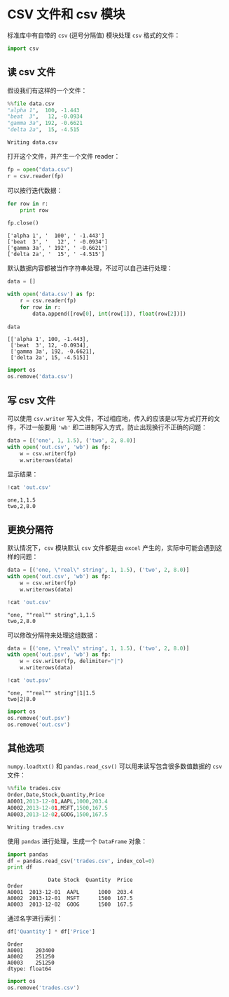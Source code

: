 # CSV 文件和 csv 模块

标准库中有自带的 `csv` (逗号分隔值) 模块处理 `csv` 格式的文件：


```python
import csv
```

## 读 csv 文件

假设我们有这样的一个文件：


```python
%%file data.csv
"alpha 1",  100, -1.443
"beat  3",   12, -0.0934
"gamma 3a", 192, -0.6621
"delta 2a",  15, -4.515
```

    Writing data.csv
    

打开这个文件，并产生一个文件 reader：


```python
fp = open("data.csv")
r = csv.reader(fp)
```

可以按行迭代数据：


```python
for row in r:
    print row
    
fp.close()
```

    ['alpha 1', '  100', ' -1.443']
    ['beat  3', '   12', ' -0.0934']
    ['gamma 3a', ' 192', ' -0.6621']
    ['delta 2a', '  15', ' -4.515']
    

默认数据内容都被当作字符串处理，不过可以自己进行处理：


```python
data = []

with open('data.csv') as fp:
    r = csv.reader(fp)
    for row in r:
        data.append([row[0], int(row[1]), float(row[2])])
    
data
```




    [['alpha 1', 100, -1.443],
     ['beat  3', 12, -0.0934],
     ['gamma 3a', 192, -0.6621],
     ['delta 2a', 15, -4.515]]




```python
import os
os.remove('data.csv')
```

## 写 csv 文件

可以使用 `csv.writer` 写入文件，不过相应地，传入的应该是以写方式打开的文件，不过一般要用 `'wb'` 即二进制写入方式，防止出现换行不正确的问题：


```python
data = [('one', 1, 1.5), ('two', 2, 8.0)]
with open('out.csv', 'wb') as fp:
    w = csv.writer(fp)
    w.writerows(data)
```

显示结果：


```python
!cat 'out.csv'
```

    one,1,1.5
    two,2,8.0
    

## 更换分隔符

默认情况下，`csv` 模块默认 `csv` 文件都是由 `excel` 产生的，实际中可能会遇到这样的问题：


```python
data = [('one, \"real\" string', 1, 1.5), ('two', 2, 8.0)]
with open('out.csv', 'wb') as fp:
    w = csv.writer(fp)
    w.writerows(data)
```


```python
!cat 'out.csv'
```

    "one, ""real"" string",1,1.5
    two,2,8.0
    

可以修改分隔符来处理这组数据：


```python
data = [('one, \"real\" string', 1, 1.5), ('two', 2, 8.0)]
with open('out.psv', 'wb') as fp:
    w = csv.writer(fp, delimiter="|")
    w.writerows(data)
```


```python
!cat 'out.psv'
```

    "one, ""real"" string"|1|1.5
    two|2|8.0
    


```python
import os
os.remove('out.psv')
os.remove('out.csv')
```

## 其他选项

`numpy.loadtxt()` 和 `pandas.read_csv()` 可以用来读写包含很多数值数据的 `csv` 文件：


```python
%%file trades.csv
Order,Date,Stock,Quantity,Price
A0001,2013-12-01,AAPL,1000,203.4
A0002,2013-12-01,MSFT,1500,167.5
A0003,2013-12-02,GOOG,1500,167.5
```

    Writing trades.csv
    

使用 `pandas` 进行处理，生成一个 `DataFrame` 对象：


```python
import pandas
df = pandas.read_csv('trades.csv', index_col=0)
print df
```

                 Date Stock  Quantity  Price
    Order                                   
    A0001  2013-12-01  AAPL      1000  203.4
    A0002  2013-12-01  MSFT      1500  167.5
    A0003  2013-12-02  GOOG      1500  167.5
    

通过名字进行索引：


```python
df['Quantity'] * df['Price']
```




    Order
    A0001    203400
    A0002    251250
    A0003    251250
    dtype: float64




```python
import os
os.remove('trades.csv')
```
